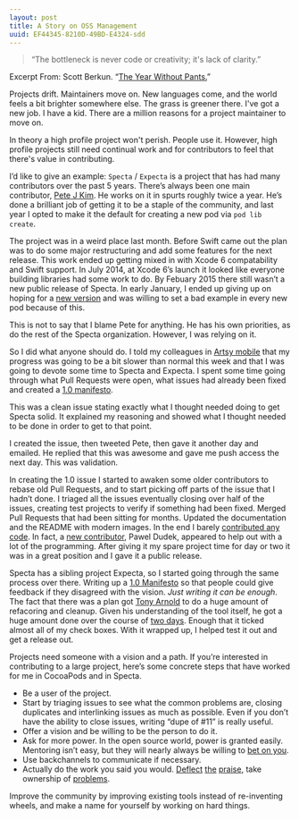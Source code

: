 ```yaml
---
layout: post
title: A Story on OSS Management
uuid: EF44345-8210D-49BD-E4324-sdd
---
```


> “The bottleneck is never code or creativity; it's lack of clarity.”

<p class="source"> Excerpt From: Scott Berkun. “<a href="http://www.amazon.com/The-Year-Without-Pants-WordPress-com/dp/1118660633">The Year Without Pants.</a>”</p>

Projects drift. Maintainers move on. New languages come, and the world feels a bit brighter somewhere else. The grass is greener there. I've got a new job. I have a kid. There are a million reasons for a project maintainer to move on.

In theory a high profile project won't perish. People use it. However, high profile projects still need continual work and for contributors to feel that there's value in contributing.

I’d like to give an example: `Specta` / `Expecta` is a project that has had many contributors over the past 5 years. There’s always been one main contributor, [Pete J Kim][1]. He works on it in spurts roughly twice a year. He’s done a brilliant job of getting it to be a staple of the community, and last year I opted to make it the default for creating a new pod via `pod lib create`.

The project was in a weird place last month. Before Swift came out the plan was to do some major restructuring and add some features for the next release. This work ended up getting mixed in with Xcode 6 compatability and Swift support. In July 2014, at Xcode 6’s launch it looked like everyone building libraries had some work to do. By Febuary 2015 there still wasn’t a new public release of Specta. In early January, I ended up giving up on hoping for a [new version][2] and was willing to set a bad example in every new pod because of this.

This is not to say that I blame Pete for anything. He has his own priorities, as do the rest of the Specta organization. However, I was relying on it. 

So I did what anyone should do. I told my colleagues in [Artsy mobile][3] that my progress was going to be a bit slower than normal this week and that I was going to devote some time to Specta and Expecta. I spent some time going through what Pull Requests were open, what issues had already been fixed and created a [1.0 manifesto][4].

This was a clean issue stating exactly what I thought needed doing to get Specta solid. It explained my reasoning and showed what I thought needed to be done in order to get to that point.

I created the issue, then tweeted Pete, then gave it another day and emailed. He replied that this was awesome and gave me push access the next day. This was validation. 

In creating the 1.0 issue I started to awaken some older contributors to rebase old Pull Requests, and to start picking off parts of the issue that I hadn’t done. I triaged all the issues eventually closing over half of the issues, creating test projects to verify if something had been fixed. Merged Pull Requests that had been sitting for months. Updated the documentation and the README with modern images. In the end I barely [contributed any code][5]. In fact, a [new contributor][6], Pawel Dudek, appeared to help out with a lot of the programming. After giving it my spare project time for day or two it was in a great position and I gave it a public release.

Specta has a sibling project Expecta, so I started going through the same process over there. Writing up a [1.0 Manifesto][7] so that people could give feedback if they disagreed with the vision. _Just writing it can be enough_. The fact that there was a plan got [Tony Arnold][8] to do a huge amount of refacoring and cleanup. Given his understanding of the tool itself, he got a huge amount done over the course of [two days][9]. Enough that it ticked almost all of my check boxes. With it wrapped up, I helped test it out and get a release out.

Projects need someone with a vision and a path. If you’re interested in contributing to a large project, here’s some concrete steps that have worked for me in CocoaPods and in Specta.

* Be a user of the project.
* Start by triaging issues to see what the common problems are, closing duplicates and interlinking issues as much as possible. Even if you don’t have the ability to close issues, writing “dupe of #11” is really useful.
* Offer a vision and be willing to be the person to do it.
* Ask for more power. In the open source world, power is granted easily. Mentoring isn’t easy, but they will nearly always be willing to [bet on you][10].
* Use backchannels to communicate if necessary.
* Actually do the work you said you would. [Deflect][11] [the][12] [praise][13], take ownership of [problems][14].

Improve the community by improving existing tools instead of re-inventing wheels, and make a name for yourself by working on hard things.


[1]:	https://github.com/petejkim
[2]:	https://github.com/CocoaPods/pod-template/commit/4f97d1bcc9a529639763a5b009426da1f4d9c7c1
[3]:	https://github.com/artsy/mobile/
[4]:	https://github.com/specta/specta/issues/125
[5]:	https://github.com/specta/specta/commits?author=orta
[6]:	https://github.com/specta/specta/commits/master?author=paweldudek
[7]:	https://github.com/specta/expecta/issues/127
[8]:	http://tonyarnold.com
[9]:	https://github.com/specta/expecta/commits/master?author=tonyarnold
[10]:	http://blog.cocoapods.org/starting-open-source/
[11]:	https://twitter.com/orta/status/565281653745254401
[12]:	https://twitter.com/orta/status/566240952839598080
[13]:	https://github.com/specta/specta/issues/125#issuecomment-73878558
[14]:	https://github.com/specta/specta/issues/127#issuecomment-73786443
